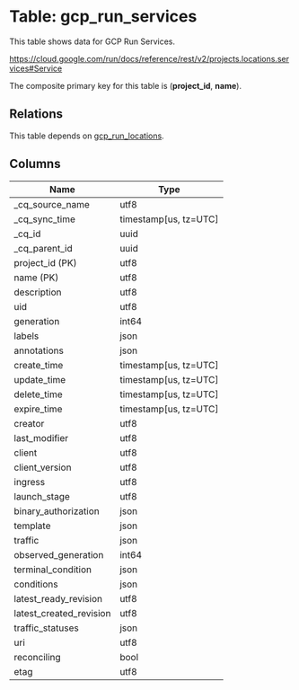 # Table: gcp_run_services

This table shows data for GCP Run Services.

https://cloud.google.com/run/docs/reference/rest/v2/projects.locations.services#Service

The composite primary key for this table is (**project_id**, **name**).

## Relations

This table depends on [gcp_run_locations](gcp_run_locations).

## Columns

| Name          | Type          |
| ------------- | ------------- |
|_cq_source_name|utf8|
|_cq_sync_time|timestamp[us, tz=UTC]|
|_cq_id|uuid|
|_cq_parent_id|uuid|
|project_id (PK)|utf8|
|name (PK)|utf8|
|description|utf8|
|uid|utf8|
|generation|int64|
|labels|json|
|annotations|json|
|create_time|timestamp[us, tz=UTC]|
|update_time|timestamp[us, tz=UTC]|
|delete_time|timestamp[us, tz=UTC]|
|expire_time|timestamp[us, tz=UTC]|
|creator|utf8|
|last_modifier|utf8|
|client|utf8|
|client_version|utf8|
|ingress|utf8|
|launch_stage|utf8|
|binary_authorization|json|
|template|json|
|traffic|json|
|observed_generation|int64|
|terminal_condition|json|
|conditions|json|
|latest_ready_revision|utf8|
|latest_created_revision|utf8|
|traffic_statuses|json|
|uri|utf8|
|reconciling|bool|
|etag|utf8|